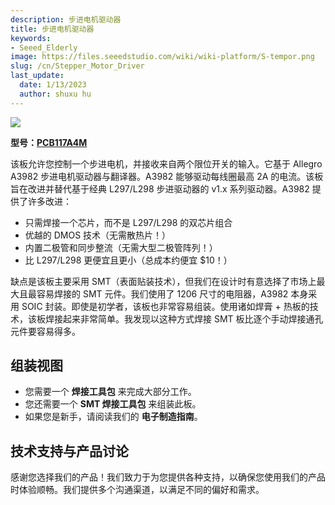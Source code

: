 ```yaml
---
description: 步进电机驱动器
title: 步进电机驱动器
keywords:
- Seeed_Elderly
image: https://files.seeedstudio.com/wiki/wiki-platform/S-tempor.png
slug: /cn/Stepper_Motor_Driver
last_update:
  date: 1/13/2023
  author: shuxu hu
---
```

![](https://files.seeedstudio.com/wiki/Stepper_Motor_Driver/img/Motorshield.jpg)

**型号：[PCB117A4M](https://www.seeedstudio.com/depot/open-source-service-fusion-pcb-pool-c-64_33.html)**

该板允许您控制一个步进电机，并接收来自两个限位开关的输入。它基于 Allegro A3982 步进电机驱动器与翻译器。A3982 能够驱动每线圈最高 2A 的电流。该板旨在改进并替代基于经典 L297/L298 步进驱动器的 v1.x 系列驱动器。A3982 提供了许多改进：

*   只需焊接一个芯片，而不是 L297/L298 的双芯片组合
*   优越的 DMOS 技术（无需散热片！）
*   内置二极管和同步整流（无需大型二极管阵列！）
*   比 L297/L298 更便宜且更小（总成本约便宜 $10！）

缺点是该板主要采用 SMT（表面贴装技术），但我们在设计时有意选择了市场上最大且最容易焊接的 SMT 元件。我们使用了 1206 尺寸的电阻器，A3982 本身采用 SOIC 封装。即使是初学者，该板也非常容易组装。使用诸如焊膏 + 热板的技术，该板焊接起来非常简单。我发现以这种方式焊接 SMT 板比逐个手动焊接通孔元件要容易得多。

##   组装视图

*   您需要一个 **焊接工具包** 来完成大部分工作。
*   您还需要一个 **SMT 焊接工具包** 来组装此板。
*   如果您是新手，请阅读我们的 **电子制造指南**。

## 技术支持与产品讨论

感谢您选择我们的产品！我们致力于为您提供各种支持，以确保您使用我们的产品时体验顺畅。我们提供多个沟通渠道，以满足不同的偏好和需求。

<div class="button_tech_support_container">
<a href="https://forum.seeedstudio.com/" class="button_forum"></a> 
<a href="https://www.seeedstudio.com/contacts" class="button_email"></a>
</div>

<div class="button_tech_support_container">
<a href="https://discord.gg/eWkprNDMU7" class="button_discord"></a> 
<a href="https://github.com/Seeed-Studio/wiki-documents/discussions/69" class="button_discussion"></a>
</div>